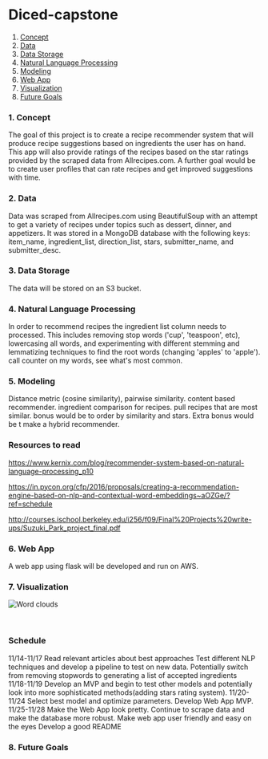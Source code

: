 # Diced-capstone

1. [Concept](#concept)
2. [Data](#data)
3. [Data Storage](#data_storage)
4. [Natural Language Processing](#natural_language_processing)
5. [Modeling](#modeling)
6. [Web App](#web_app)
7. [Visualization](#visualization)
8. [Future Goals](#future_goals)



### 1. Concept
The goal of this project is to create a recipe recommender system that will produce recipe suggestions based on ingredients the user has on hand. This app will also provide ratings of the recipes based on the star ratings provided by the scraped data from Allrecipes.com. A further goal would be to create user profiles that can rate recipes and get improved suggestions with time.

### 2. Data
Data was scraped from Allrecipes.com using BeautifulSoup with an attempt to get a variety of recipes under topics such as dessert, dinner, and appetizers. It was stored in a MongoDB database with the following keys: item_name, ingredient_list, direction_list, stars, submitter_name, and submitter_desc.


### 3. Data Storage
The data will be stored on an S3 bucket.


### 4. Natural Language Processing
  In order to recommend recipes the ingredient list column needs to processed. This includes removing stop words ('cup', 'teaspoon', etc), lowercasing all words, and experimenting with different stemming and lemmatizing techniques to find the root words (changing 'apples' to 'apple').
  call counter on my words, see what's most common.

### 5. Modeling
Distance metric (cosine similarity), pairwise similarity. content based recommender. ingredient comparison for recipes. pull recipes that are most similar. bonus would be to order by similarity and stars. Extra bonus would be t make a hybrid recommender.

### Resources to read
https://www.kernix.com/blog/recommender-system-based-on-natural-language-processing_p10

https://in.pycon.org/cfp/2016/proposals/creating-a-recommendation-engine-based-on-nlp-and-contextual-word-embeddings~aOZGe/?ref=schedule

http://courses.ischool.berkeley.edu/i256/f09/Final%20Projects%20write-ups/Suzuki_Park_project_final.pdf

### 6. Web App
A web app using flask will be developed and run on AWS.


### 7. Visualization

  ![Word clouds](images/Figure_1.png)

  <br />


### Schedule

11/14-11/17
Read relevant articles about best approaches
Test different NLP techniques and develop a pipeline to test on new data. Potentially switch from removing stopwords to generating a list of accepted ingredients   
11/18-11/19
Develop an MVP and begin to test other models and potentially look into more sophisticated methods(adding stars rating system).
11/20-11/24
Select best model and optimize parameters.
Develop Web App MVP.
11/25-11/28
Make the Web App look pretty.
Continue to scrape data and make the database more robust.
Make web app user friendly and easy on the eyes
Develop a good README

### 8. Future Goals
